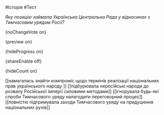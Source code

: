 #Історія #Тест

*Яку позицію займала Українська Центральна Рада у відносинах з Тимчасовим урядом Росії?*

{noChangeVote on}

{preview on}

{hideProgress on}

{shareEnable off}

{hideCount on}

[[намагалась знайти компроміс щодо термінів реалізації національних прав українського народу ]]
[[підбурювала неросійські народи до розвалу Російської імперії силовими методами]]
[[ігнорувала будь-які спроби Тимчасового уряду налагодити переговорний процес]]
[[повністю підтримувала заходи Тимчасового уряду на придушення національних рухів]]
